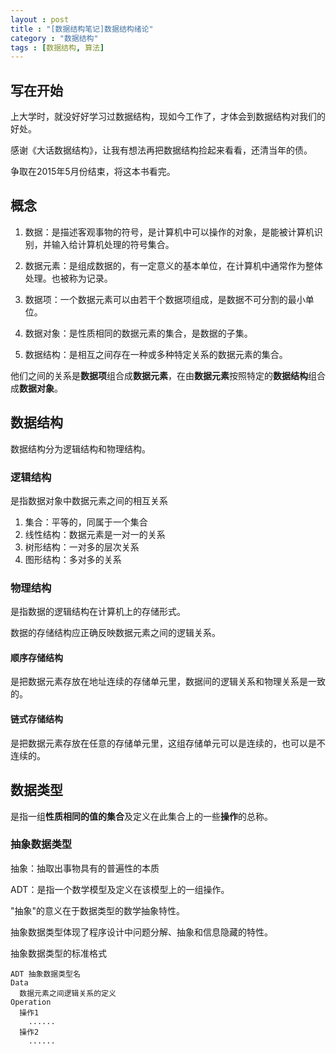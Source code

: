 ```yaml
---
layout : post
title : "[数据结构笔记]数据结构绪论"
category : "数据结构"
tags : [数据结构, 算法]
---
```


## 写在开始

上大学时，就没好好学习过数据结构，现如今工作了，才体会到数据结构对我们的好处。

感谢《大话数据结构》，让我有想法再把数据结构捡起来看看，还清当年的债。

争取在2015年5月份结束，将这本书看完。

## 概念

 1. 数据：是描述客观事物的符号，是计算机中可以操作的对象，是能被计算机识别，并输入给计算机处理的符号集合。

 2. 数据元素：是组成数据的，有一定意义的基本单位，在计算机中通常作为整体处理。也被称为记录。

 3. 数据项：一个数据元素可以由若干个数据项组成，是数据不可分割的最小单位。

 4. 数据对象：是性质相同的数据元素的集合，是数据的子集。

 5. 数据结构：是相互之间存在一种或多种特定关系的数据元素的集合。

他们之间的关系是**数据项**组合成**数据元素**，在由**数据元素**按照特定的**数据结构**组合成**数据对象**。

## 数据结构

数据结构分为逻辑结构和物理结构。

### 逻辑结构

是指数据对象中数据元素之间的相互关系

 1. 集合：平等的，同属于一个集合
 2. 线性结构：数据元素是一对一的关系
 3. 树形结构：一对多的层次关系
 4. 图形结构：多对多的关系


### 物理结构

是指数据的逻辑结构在计算机上的存储形式。

数据的存储结构应正确反映数据元素之间的逻辑关系。

#### 顺序存储结构

是把数据元素存放在地址连续的存储单元里，数据间的逻辑关系和物理关系是一致的。

#### 链式存储结构

是把数据元素存放在任意的存储单元里，这组存储单元可以是连续的，也可以是不连续的。

## 数据类型

是指一组**性质相同的值的集合**及定义在此集合上的一些**操作**的总称。

### 抽象数据类型

抽象：抽取出事物具有的普遍性的本质

ADT：是指一个数学模型及定义在该模型上的一组操作。

"抽象"的意义在于数据类型的数学抽象特性。

抽象数据类型体现了程序设计中问题分解、抽象和信息隐藏的特性。

抽象数据类型的标准格式

```
ADT 抽象数据类型名
Data
  数据元素之间逻辑关系的定义
Operation
  操作1
    ......
  操作2
    ......
```







